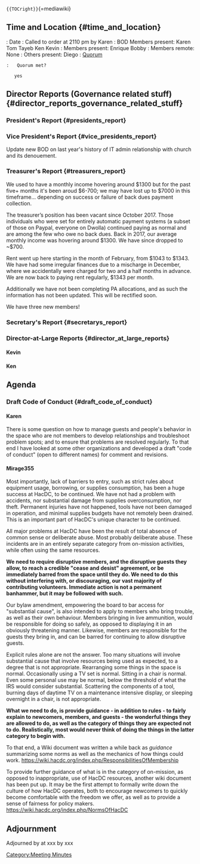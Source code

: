 `{{TOCright}}`{=mediawiki}

## Time and Location {#time_and_location}

:   Date
:   Called to order at 2110 pm by Karen
:   BOD Members present: Karen Tom Tayeb Ken Kevin
:   Members present: Enrique Bobby
:   Members remote: None
:   Others present: Diego
:   [Quorum](Quorum)

    :   Quorum met?

`   yes`

## Director Reports (Governance related stuff) {#director_reports_governance_related_stuff}

### President's Report {#presidents_report}

### Vice President's Report {#vice_presidents_report}

Update new BOD on last year's history of IT admin relationship with
church and its denouement.

### Treasurer's Report {#treasurers_report}

We used to have a monthly income hovering around \$1300 but for the past
five+ months it's been aroud \$6-700; we may have lost up to \$7000 in
this timeframe... depending on success or failure of back dues payment
collection.

The treasurer’s position has been vacant since October 2017. Those
individuals who were set for entirely automatic payment systems (a
subset of those on Paypal, everyone on Dwolla) continued paying as
normal and are among the few who owe no back dues. Back in 2017, our
average monthly income was hovering around \$1300. We have since dropped
to \~\$700.

Rent went up here starting in the month of February, from \$1043 to
\$1343. We have had some irregular finances due to a mischarge in
December, where we accidentally were charged for two and a half months
in advance. We are now back to paying rent regularly, \$1343 per month.

Additionally we have not been completing PA allocations, and as such the
information has not been updated. This will be rectified soon.

We have three new members!

### Secretary's Report {#secretarys_report}

### Director-at-Large Reports {#director_at_large_reports}

#### Kevin

#### Ken

## Agenda

### Draft Code of Conduct {#draft_code_of_conduct}

#### Karen

There is some question on how to manage guests and people's behavior in
the space who are not members to develop relationships and troubleshoot
problem spots; and to ensure that problems are resolved regularly. To
that end I have looked at some other organizations and developed a draft
"code of conduct" (open to different names) for comment and revisions.

#### Mirage355

Most importantly, lack of barriers to entry, such as strict rules about
equipment usage, borrowing, or supplies consumption, has been a huge
success at HacDC, to be continued. We have not had a problem with
accidents, nor substantial damage from supplies overconsumption, nor
theft. Permanent injuries have not happened, tools have not been damaged
in operation, and minimal supplies budgets have not remotely been
drained. This is an important part of HacDC's unique character to be
continued.

All major problems at HacDC have been the result of total absence of
common sense or deliberate abuse. Most probably deliberate abuse. These
incidents are in an entirely separate category from on-mission
activities, while often using the same resources.

**We need to require disruptive members, and the disruptive guests they
allow, to reach a credible "cease and desist" agreement, or be
immediately barred from the space until they do. We need to do this
without interfering with, or discouraging, our vast majority of
contributing volunteers. Immediate action is not a permanent banhammer,
but it may be followed with such.**

Our bylaw amendment, empowering the board to bar access for "substantial
cause", is also intended to apply to members who bring trouble, as well
as their own behaviour. Members bringing in live ammunition, would be
responsible for doing so safely, as opposed to displaying it in an
obviously threatening manner. Likewise, members are responsible for the
guests they bring in, and can be barred for continuing to allow
disruptive guests.

Explicit rules alone are not the answer. Too many situations will
involve substantial cause that involve resources being used as expected,
to a degree that is not appropriate. Rearranging some things in the
space is normal. Occasionally using a TV set is normal. Sitting in a
chair is normal. Even some personal use may be normal, below the
threshold of what the IRS would consider substantial. Scattering the
components of a tool, burning days of daytime TV on a maintenance
intensive display, or sleeping overnight in a chair, is not appropriate.

**What we need to do, is provide guidance - in addition to rules - to
fairly explain to newcomers, members, and guests - the wonderful things
they are allowed to do, as well as the category of things they are
expected not to do. Realistically, most would never think of doing the
things in the latter category to begin with.**

To that end, a Wiki document was written a while back as *guidance*
summarizing some norms as well as the mechanics of how things could
work. <https://wiki.hacdc.org/index.php/ResponsibilitiesOfMembership>

To provide further guidance of what is in the category of on-mission, as
opposed to inappropriate, use of HacDC resources, another wiki document
has been put up. It may be the first attempt to formally write down the
culture of how HacDC operates, both to encourage newcomers to quickly
become comfortable with the freedom we offer, as well as to provide a
sense of fairness for policy makers.
<https://wiki.hacdc.org/index.php/NormsOfHacDC>

## Adjournment

Adjourned by at xxx by xxx

[Category:Meeting Minutes](Category:Meeting_Minutes)
